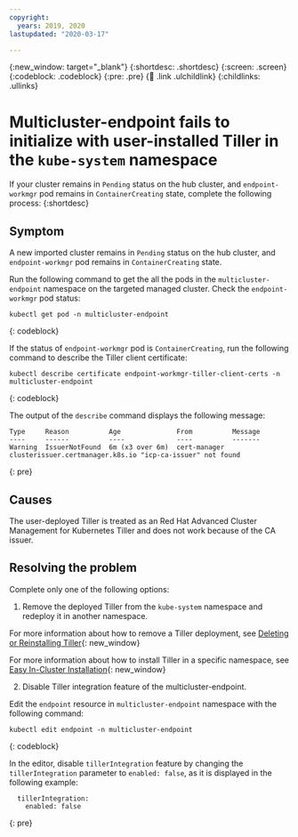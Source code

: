 ```yaml
---
copyright:
  years: 2019, 2020
lastupdated: "2020-03-17"

---
```


{:new_window: target="_blank"}
{:shortdesc: .shortdesc}
{:screen: .screen}
{:codeblock: .codeblock}
{:pre: .pre}
{:child: .link .ulchildlink}
{:childlinks: .ullinks}

# Multicluster-endpoint fails to initialize with user-installed Tiller in the `kube-system` namespace  

If your cluster remains in `Pending` status on the hub cluster, and `endpoint-workmgr` pod remains in `ContainerCreating` state, complete the following process:
{:shortdesc}

## Symptom

A new imported cluster remains in `Pending` status on the hub cluster, and `endpoint-workmgr` pod remains in `ContainerCreating` state.

  Run the following command to get the all the pods in the `multicluster-endpoint` namespace on the targeted managed cluster. Check the `endpoint-workmgr` pod status:

  ```
  kubectl get pod -n multicluster-endpoint
  ```
  {: codeblock}

  If the status of `endpoint-workmgr` pod is `ContainerCreating`, run the following command to describe the Tiller client certificate:

  ```
  kubectl describe certificate endpoint-workmgr-tiller-client-certs -n multicluster-endpoint
  ```
  {: codeblock}

  The output of the `describe` command displays the following message:
  ```
  Type     Reason          Age              From          Message
  ----     ------          ----             ----          -------
  Warning  IssuerNotFound  6m (x3 over 6m)  cert-manager  clusterissuer.certmanager.k8s.io "icp-ca-issuer" not found
  ```
  {: pre}

## Causes

The user-deployed Tiller is treated as an Red Hat Advanced Cluster Management for Kubernetes Tiller and does not work because of the CA issuer.

## Resolving the problem

Complete only one of the following options:

1. Remove the deployed Tiller from the `kube-system` namespace and redeploy it in another namespace.

  For more information about how to remove a Tiller deployment, see [Deleting or Reinstalling Tiller](https://helm.sh/docs/install/#deleting-or-reinstalling-tiller){: new_window}

  For more information about how to install Tiller in a specific namespace, see [Easy In-Cluster Installation](https://helm.sh/docs/install/#easy-in-chttps://github.ibm.com/ibmprivatecloud/cp4mcm/issues/422luster-installation){: new_window}

2. Disable Tiller integration feature of the multicluster-endpoint.

  Edit the `endpoint` resource in `multicluster-endpoint` namespace with the following command:

  ```
  kubectl edit endpoint -n multicluster-endpoint
  ```
  {: codeblock}

  In the editor, disable `tillerIntegration` feature by changing the `tillerIntegration` parameter to `enabled: false`, as it is displayed in the following example:

  ```
    tillerIntegration:
      enabled: false
  ```
  {: pre}
